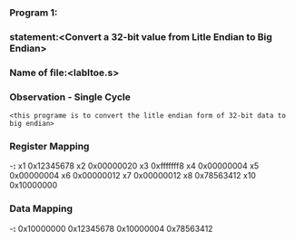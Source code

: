 ### Program 1:
### statement:<Convert a 32-bit value from Litle Endian to Big Endian>

### Name of file:<labltoe.s>

### Observation - Single Cycle
	<this programe is to convert the litle endian form of 32-bit data to big endian>

### Register Mapping
-**<Register Number used >:**<Value stored> 
	x1			0x12345678
	x2			0x00000020
	x3			0xfffffff8
	x4			0x00000004
	x5			0x00000004
	x6			0x00000012
	x7			0x00000012
	x8			0x78563412
	x10			0x10000000


### Data Mapping
-**<Memory Address>:**<Value stored>
     0x10000000		0x12345678
     0x10000004		0x78563412
